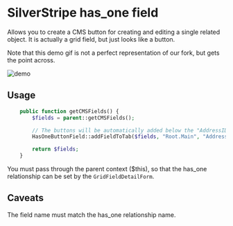 # SilverStripe has_one field

Allows you to create a CMS button for creating and editing a single related object. It is actually a grid field, but just looks like a button.

Note that this demo gif is not a perfect representation of our fork, but gets the point across.

![demo](https://raw.github.com/wiki/burnbright/silverstripe-hasonefield/images/hasonefield.gif)

## Usage

```php
    public function getCMSFields() {
        $fields = parent::getCMSFields();

        // The buttons will be automatically added below the "AddressID" field.
        HasOneButtonField::addFieldToTab($fields, "Root.Main", "Address", $this);

        return $fields;
    }
```

You must pass through the parent context ($this), so that the has_one relationship can be set by the `GridFieldDetailForm`.

## Caveats

The field name must match the has_one relationship name.
